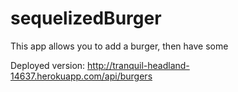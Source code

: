 # sequelizedBurger

This app allows you to add a burger, then have some

Deployed version: http://tranquil-headland-14637.herokuapp.com/api/burgers
